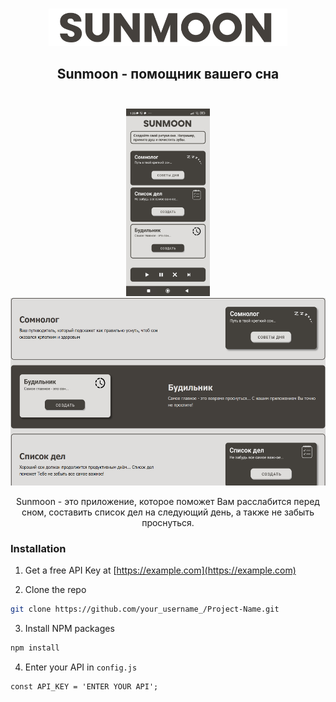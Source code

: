 <br/>
<p align="center">
  <a href="https://sunmoonapp.000webhostapp.com/">
    <img src="img/logo2.png" alt="Logo" height="60px">
  </a>

  <h2 align="center">
    Sunmoon - помощник вашего сна
    <br/>
    <br/>
  </h2>
</p>


<p align="center">
 <img src="img/screen.jpg" height="300px">  <img src="img/s4.png" height="300px"> 


</p>

<p align="center" font-size="24px">
  Sunmoon - это приложение, которое поможет Вам расслабится перед сном, составить список дел на следующий день, а также не забыть проснуться.
</p>


### Installation

1. Get a free API Key at [https://example.com](https://example.com)

2. Clone the repo

```sh
git clone https://github.com/your_username_/Project-Name.git
```

3. Install NPM packages

```sh
npm install
```

4. Enter your API in `config.js`

```JS
const API_KEY = 'ENTER YOUR API';
```
